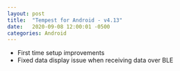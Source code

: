 ```yaml
---
layout: post
title:  "Tempest for Android - v4.13"
date:   2020-09-08 12:00:01 -0500
categories: Android
---
```


- First time setup improvements
- Fixed data display issue when receiving data over BLE
